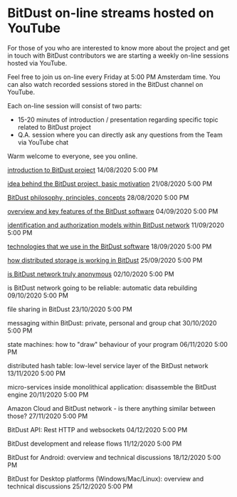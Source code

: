 # BitDust on-line streams hosted on YouTube


For those of you who are interested to know more about the project and get in touch with BitDust contributors we are starting a weekly on-line sessions hosted via YouTube.

Feel free to join us on-line every Friday at 5:00 PM Amsterdam time. You can also watch recorded sessions stored in the BitDust channel on YouTube.

Each on-line session will consist of two parts:

* 15-20 minutes of introduction / presentation regarding specific topic related to BitDust project
* Q.A. session where you can directly ask any questions from the Team via YouTube chat

Warm welcome to everyone, see you online.


[introduction to BitDust project](https://youtu.be/JBsA9Ln296A)  14/08/2020 5:00 PM


[idea behind the BitDust project, basic motivation](https://youtu.be/JIbMT98nqjM)  21/08/2020 5:00 PM


[BitDust philosophy, principles, concepts](https://youtu.be/--CRShTgvSc) 28/08/2020 5:00 PM


[overview and key features of the BitDust software](https://youtu.be/woTONRexX14)  04/09/2020 5:00 PM


[identification and authorization models within BitDust network](https://youtu.be/H3TnKXTFjGU) 11/09/2020 5:00 PM


[technologies that we use in the BitDust software](https://youtu.be/e0AyXg2HHKs) 18/09/2020 5:00 PM


[how distributed storage is working in BitDust](https://youtu.be/6_flxEXH9F0)  25/09/2020 5:00 PM


[is BitDust network truly anonymous](https://youtu.be/WqVYbWGHyF8)  02/10/2020 5:00 PM


is BitDust network going to be reliable: automatic data rebuilding  09/10/2020 5:00 PM


file sharing in BitDust  23/10/2020 5:00 PM


messaging within BitDust: private, personal and group chat  30/10/2020 5:00 PM


state machines: how to "draw" behaviour of your program  06/11/2020 5:00 PM


distributed hash table: low-level service layer of the BitDust network  13/11/2020 5:00 PM


micro-services inside monolithical application: disassemble the BitDust engine  20/11/2020 5:00 PM


Amazon Cloud and BitDust network - is there anything similar between those?  27/11/2020 5:00 PM


BitDust API: Rest HTTP and websockets  04/12/2020 5:00 PM


BitDust development and release flows  11/12/2020 5:00 PM


BitDust for Android: overview and technical discussions  18/12/2020 5:00 PM


BitDust for Desktop platforms (Windows/Mac/Linux): overview and technical discussions  25/12/2020 5:00 PM

